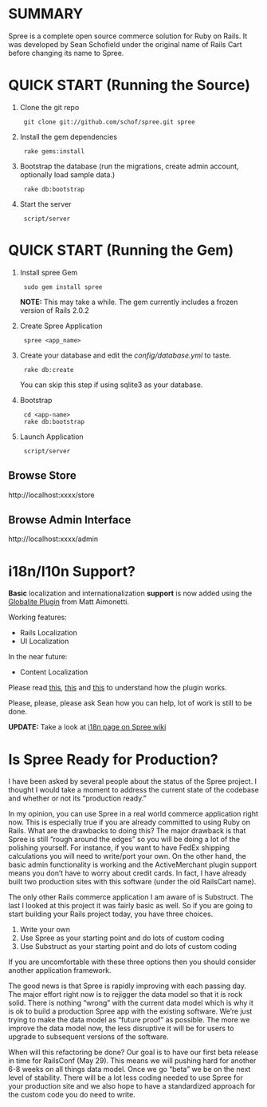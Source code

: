 SUMMARY
=======

Spree is a complete open source commerce solution for Ruby on Rails.
It was developed by Sean Schofield under the original name of Rails
Cart before changing its name to Spree.

QUICK START (Running the Source)
================================

1. Clone the git repo

        git clone git://github.com/schof/spree.git spree
        
2. Install the gem dependencies

        rake gems:install
        
3. Bootstrap the database (run the migrations, create admin account, optionally load sample data.)

        rake db:bootstrap

4. Start the server

        script/server

QUICK START (Running the Gem)
=============================

1. Install spree Gem

        sudo gem install spree

    **NOTE:** This may take a while. The gem currently includes a frozen version of Rails 2.0.2

2. Create Spree Application

        spree <app_name>

3. Create your database and edit the _config/database.yml_ to taste.

        rake db:create

    You can skip this step if using sqlite3 as your database.

4. Bootstrap

        cd <app-name>
        rake db:bootstrap

5. Launch Application

        script/server

Browse Store
------------

http://localhost:xxxx/store

Browse Admin Interface
----------------------

http://localhost:xxxx/admin

i18n/l10n Support?
==================

**Basic** localization and internationalization **support** is now
added using the [Globalite Plugin][1] from Matt Aimonetti. 

Working features:

- Rails Localization
- UI Localization

In the near future:

- Content Localization

Please read [this][2], [this][3] and [this][4] to understand how the
plugin works.

Please, please, please ask Sean how you can help, lot of work is still
to be done.

[1]: http://www.railsontherun.com/globalite
[2]: http://code.google.com/p/globalite/wiki/RailsLocalization
[3]: http://code.google.com/p/globalite/wiki/UI_Localization
[4]: http://code.google.com/p/globalite/wiki/PluralizationSupport

**UPDATE:** Take a look at [i18n page on Spree wiki](http://support.spreehq.org/wiki/1/I18n)

Is Spree Ready for Production?
==============================

I have been asked by several people about the status of the Spree
project. I thought I would take a moment to address the current state
of the codebase and whether or not its “production ready.”

In my opinion, you can use Spree in a real world commerce application
right now. This is especially true if you are already committed to
using Ruby on Rails. What are the drawbacks to doing this? The major
drawback is that Spree is still “rough around the edges” so you will
be doing a lot of the polishing yourself. For instance, if you want to
have FedEx shipping calculations you will need to write/port your own.
On the other hand, the basic admin functionality is working and the
ActiveMerchant plugin support means you don’t have to worry about
credit cards. In fact, I have already built two production sites with
this software (under the old RailsCart name).

The only other Rails commerce application I am aware of is Substruct.
The last I looked at this project it was fairly basic as well. So if
you are going to start building your Rails project today, you have
three choices.

1. Write your own
2. Use Spree as your starting point and do lots of custom coding
3. Use Substruct as your starting point and do lots of custom coding

If you are uncomfortable with these three options then you should
consider another application framework.

The good news is that Spree is rapidly improving with each passing
day. The major effort right now is to rejigger the data model so that
it is rock solid. There is nothing “wrong” with the current data model
which is why it is ok to build a production Spree app with the
existing software. We’re just trying to make the data model as “future
proof” as possible. The more we improve the data model now, the less
disruptive it will be for users to upgrade to subsequent versions of
the software.

When will this refactoring be done? Our goal is to have our first beta
release in time for RailsConf (May 29). This means we will pushing
hard for another 6-8 weeks on all things data model. Once we go “beta”
we be on the next level of stability. There will be a lot less coding
needed to use Spree for your production site and we also hope to have
a standardized approach for the custom code you do need to write.
